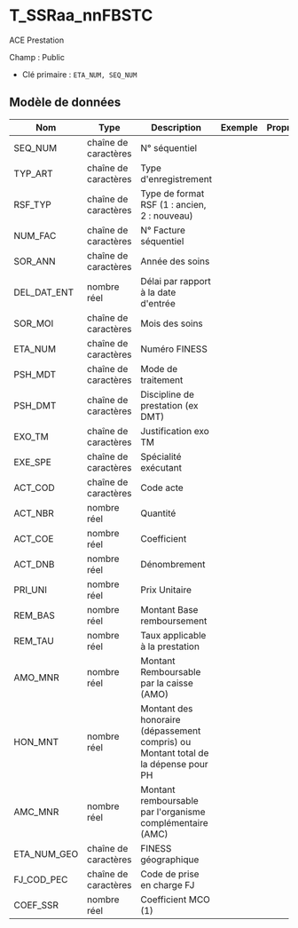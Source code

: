 # T_SSRaa_nnFBSTC

ACE Prestation

Champ : Public

- Clé primaire : `ETA_NUM, SEQ_NUM`

## Modèle de données

|Nom|Type|Description|Exemple|Propriétés|
|-|-|-|-|-|
|SEQ_NUM|chaîne de caractères|N° séquentiel|||
|TYP_ART|chaîne de caractères|Type d'enregistrement|||
|RSF_TYP|chaîne de caractères|Type de format RSF (1 : ancien, 2 : nouveau)|||
|NUM_FAC|chaîne de caractères|N° Facture séquentiel|||
|SOR_ANN|chaîne de caractères|Année des soins|||
|DEL_DAT_ENT|nombre réel|Délai par rapport à la date d'entrée|||
|SOR_MOI|chaîne de caractères|Mois des soins|||
|ETA_NUM|chaîne de caractères|Numéro FINESS|||
|PSH_MDT|chaîne de caractères|Mode de traitement|||
|PSH_DMT|chaîne de caractères|Discipline de prestation (ex DMT)|||
|EXO_TM|chaîne de caractères|Justification exo TM|||
|EXE_SPE|chaîne de caractères|Spécialité exécutant|||
|ACT_COD|chaîne de caractères|Code acte|||
|ACT_NBR|nombre réel|Quantité|||
|ACT_COE|nombre réel|Coefficient|||
|ACT_DNB|nombre réel|Dénombrement|||
|PRI_UNI|nombre réel|Prix Unitaire|||
|REM_BAS|nombre réel|Montant Base remboursement|||
|REM_TAU|nombre réel|Taux applicable à la prestation|||
|AMO_MNR|nombre réel|Montant Remboursable par la caisse (AMO)|||
|HON_MNT|nombre réel|Montant des honoraire (dépassement compris) ou Montant total de la dépense pour PH|||
|AMC_MNR|nombre réel|Montant remboursable par l'organisme complémentaire (AMC)|||
|ETA_NUM_GEO|chaîne de caractères|FINESS géographique|||
|FJ_COD_PEC|chaîne de caractères|Code de prise en charge FJ|||
|COEF_SSR|nombre réel|Coefficient MCO (1)|||
